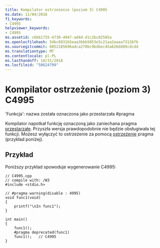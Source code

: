 ```yaml
---
title: Kompilator ostrzeżenie (poziom 3) C4995
ms.date: 11/04/2016
f1_keywords:
- C4995
helpviewer_keywords:
- C4995
ms.assetid: c6b61755-4730-4947-ad4d-d1c2bc82585a
ms.openlocfilehash: 54bc8931b5eaa3bbb5053e5c21aa2aaaa73126fb
ms.sourcegitcommit: 6052185696adca270bc9bdbec45a626dd89cdcdd
ms.translationtype: MT
ms.contentlocale: pl-PL
ms.lasthandoff: 10/31/2018
ms.locfileid: "50624799"
---
```

# <a name="compiler-warning-level-3-c4995"></a>Kompilator ostrzeżenie (poziom 3) C4995

'Funkcja': nazwa została oznaczona jako przestarzała #pragma

Kompilator napotkał funkcję oznaczoną jako zaniechana pragma [przestarzałe](../../preprocessor/deprecated-c-cpp.md). Przyszła wersja prawdopodobnie nie będzie obsługiwała tej funkcji. Możesz wyłączyć to ostrzeżenie za pomocą [ostrzeżenie](../../preprocessor/warning.md) pragma (przykład poniżej).

## <a name="example"></a>Przykład

Poniższy przykład spowoduje wygenerowanie C4995:

```
// C4995.cpp
// compile with: /W3
#include <stdio.h>

// #pragma warning(disable : 4995)
void func1(void)
{
    printf("\nIn func1");
}

int main()
{
    func1();
    #pragma deprecated(func1)
    func1();   // C4995
}
```